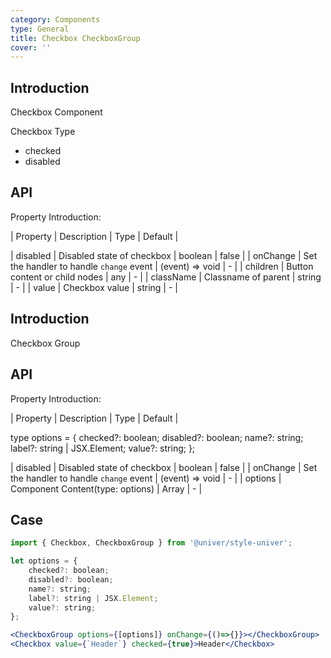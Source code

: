 ```yaml
---
category: Components
type: General
title: Checkbox CheckboxGroup
cover: ''
---
```


## Introduction

Checkbox Component

Checkbox Type

-   checked
-   disabled

## API

Property Introduction:

| Property | Description | Type | Default |

| disabled | Disabled state of checkbox | boolean | false |
| onChange | Set the handler to handle `change` event | (event) => void | - |
| children | Button content or child nodes | any | - |
| className | Classname of parent | string | - |
| value | Checkbox value | string | - |

## Introduction

Checkbox Group

## API

Property Introduction:

| Property | Description | Type | Default |

type options = {
checked?: boolean;
disabled?: boolean;
name?: string;
label?: string | JSX.Element;
value?: string;
};

| disabled | Disabled state of checkbox | boolean | false |
| onChange | Set the handler to handle `change` event | (event) => void | - |
| options | Component Content(type: options) | Array<options> | - |

## Case

```jsx
import { Checkbox, CheckboxGroup } from '@univer/style-univer';

let options = {
    checked?: boolean;
    disabled?: boolean;
    name?: string;
    label?: string | JSX.Element;
    value?: string;
};

<CheckboxGroup options={[options]} onChange={()=>{}}></CheckboxGroup>
<Checkbox value={`Header`} checked={true}>Header</Checkbox>
```
